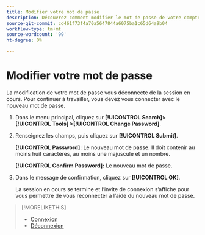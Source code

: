 ```yaml
---
title: Modifier votre mot de passe
description: Découvrez comment modifier le mot de passe de votre compte.
source-git-commit: cd461f73f4a70a5647844a6075ba1c65d64a9b04
workflow-type: tm+mt
source-wordcount: '99'
ht-degree: 0%

---
```


# Modifier votre mot de passe

La modification de votre mot de passe vous déconnecte de la session en cours. Pour continuer à travailler, vous devez vous connecter avec le nouveau mot de passe.

1. Dans le menu principal, cliquez sur **[!UICONTROL Search]> [!UICONTROL Tools] >[!UICONTROL Change Password]**.

1. Renseignez les champs, puis cliquez sur **[!UICONTROL Submit]**.

   **[!UICONTROL Password]:** Le nouveau mot de passe. Il doit contenir au moins huit caractères, au moins une majuscule et un nombre.

   **[!UICONTROL Confirm Password]:** Le nouveau mot de passe.

1. Dans le message de confirmation, cliquez sur **[!UICONTROL OK]**.

   La session en cours se termine et l’invite de connexion s’affiche pour vous permettre de vous reconnecter à l’aide du nouveau mot de passe.

>[!MORELIKETHIS]
>
>* [Connexion](/help/search-social-commerce/getting-started/log-in.md)
>* [Déconnexion](/help/search-social-commerce/getting-started/log-out.md)

